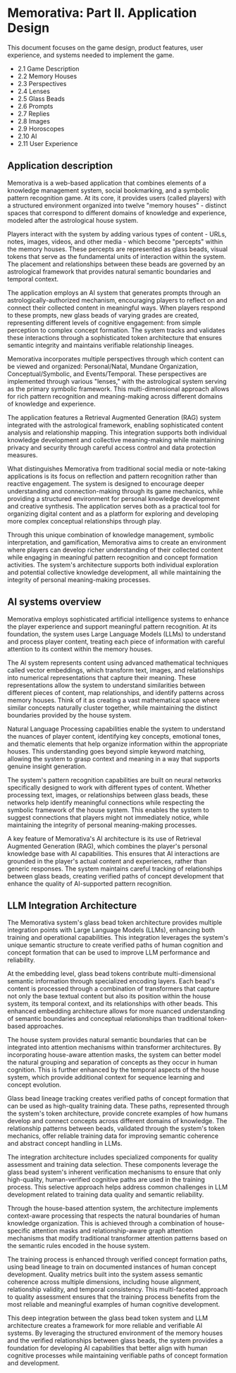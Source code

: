 # Memorativa: Part II. Application Design

 This document focuses on the game design, product features, user experience, and systems needed to implement the game.

- 2.1 Game Description
- 2.2 Memory Houses
- 2.3 Perspectives
- 2.4 Lenses
- 2.5 Glass Beads
- 2.6 Prompts
- 2.7 Replies
- 2.8 Images
- 2.9 Horoscopes
- 2.10 AI
- 2.11 User Experience

## Application description

Memorativa is a web-based application that combines elements of a knowledge management system, social bookmarking, and a symbolic pattern recognition game. At its core, it provides users (called players) with a structured environment organized into twelve "memory houses" - distinct spaces that correspond to different domains of knowledge and experience, modeled after the astrological house system.

Players interact with the system by adding various types of content - URLs, notes, images, videos, and other media - which become "percepts" within the memory houses. These percepts are represented as glass beads, visual tokens that serve as the fundamental units of interaction within the system. The placement and relationships between these beads are governed by an astrological framework that provides natural semantic boundaries and temporal context.

The application employs an AI system that generates prompts through an astrologically-authorized mechanism, encouraging players to reflect on and connect their collected content in meaningful ways. When players respond to these prompts, new glass beads of varying grades are created, representing different levels of cognitive engagement: from simple perception to complex concept formation. The system tracks and validates these interactions through a sophisticated token architecture that ensures semantic integrity and maintains verifiable relationship lineages.

Memorativa incorporates multiple perspectives through which content can be viewed and organized: Personal/Natal, Mundane Organization, Conceptual/Symbolic, and Events/Temporal. These perspectives are implemented through various "lenses," with the astrological system serving as the primary symbolic framework. This multi-dimensional approach allows for rich pattern recognition and meaning-making across different domains of knowledge and experience.

The application features a Retrieval Augmented Generation (RAG) system integrated with the astrological framework, enabling sophisticated content analysis and relationship mapping. This integration supports both individual knowledge development and collective meaning-making while maintaining privacy and security through careful access control and data protection measures.

What distinguishes Memorativa from traditional social media or note-taking applications is its focus on reflection and pattern recognition rather than reactive engagement. The system is designed to encourage deeper understanding and connection-making through its game mechanics, while providing a structured environment for personal knowledge development and creative synthesis. The application serves both as a practical tool for organizing digital content and as a platform for exploring and developing more complex conceptual relationships through play.

Through this unique combination of knowledge management, symbolic interpretation, and gamification, Memorativa aims to create an environment where players can develop richer understanding of their collected content while engaging in meaningful pattern recognition and concept formation activities. The system's architecture supports both individual exploration and potential collective knowledge development, all while maintaining the integrity of personal meaning-making processes.

## AI systems overview

Memorativa employs sophisticated artificial intelligence systems to enhance the player experience and support meaningful pattern recognition. At its foundation, the system uses Large Language Models (LLMs) to understand and process player content, treating each piece of information with careful attention to its context within the memory houses.

The AI system represents content using advanced mathematical techniques called vector embeddings, which transform text, images, and relationships into numerical representations that capture their meaning. These representations allow the system to understand similarities between different pieces of content, map relationships, and identify patterns across memory houses. Think of it as creating a vast mathematical space where similar concepts naturally cluster together, while maintaining the distinct boundaries provided by the house system.

Natural Language Processing capabilities enable the system to understand the nuances of player content, identifying key concepts, emotional tones, and thematic elements that help organize information within the appropriate houses. This understanding goes beyond simple keyword matching, allowing the system to grasp context and meaning in a way that supports genuine insight generation.

The system's pattern recognition capabilities are built on neural networks specifically designed to work with different types of content. Whether processing text, images, or relationships between glass beads, these networks help identify meaningful connections while respecting the symbolic framework of the house system. This enables the system to suggest connections that players might not immediately notice, while maintaining the integrity of personal meaning-making processes.

A key feature of Memorativa's AI architecture is its use of Retrieval Augmented Generation (RAG), which combines the player's personal knowledge base with AI capabilities. This ensures that AI interactions are grounded in the player's actual content and experiences, rather than generic responses. The system maintains careful tracking of relationships between glass beads, creating verified paths of concept development that enhance the quality of AI-supported pattern recognition.

## LLM Integration Architecture

The Memorativa system's glass bead token architecture provides multiple integration points with Large Language Models (LLMs), enhancing both training and operational capabilities. This integration leverages the system's unique semantic structure to create verified paths of human cognition and concept formation that can be used to improve LLM performance and reliability.

At the embedding level, glass bead tokens contribute multi-dimensional semantic information through specialized encoding layers. Each bead's content is processed through a combination of transformers that capture not only the base textual content but also its position within the house system, its temporal context, and its relationships with other beads. This enhanced embedding architecture allows for more nuanced understanding of semantic boundaries and conceptual relationships than traditional token-based approaches.

The house system provides natural semantic boundaries that can be integrated into attention mechanisms within transformer architectures. By incorporating house-aware attention masks, the system can better model the natural grouping and separation of concepts as they occur in human cognition. This is further enhanced by the temporal aspects of the house system, which provide additional context for sequence learning and concept evolution.

Glass bead lineage tracking creates verified paths of concept formation that can be used as high-quality training data. These paths, represented through the system's token architecture, provide concrete examples of how humans develop and connect concepts across different domains of knowledge. The relationship patterns between beads, validated through the system's token mechanics, offer reliable training data for improving semantic coherence and abstract concept handling in LLMs.

The integration architecture includes specialized components for quality assessment and training data selection. These components leverage the glass bead system's inherent verification mechanisms to ensure that only high-quality, human-verified cognitive paths are used in the training process. This selective approach helps address common challenges in LLM development related to training data quality and semantic reliability.

Through the house-based attention system, the architecture implements context-aware processing that respects the natural boundaries of human knowledge organization. This is achieved through a combination of house-specific attention masks and relationship-aware graph attention mechanisms that modify traditional transformer attention patterns based on the semantic rules encoded in the house system.

The training process is enhanced through verified concept formation paths, using bead lineage to train on documented instances of human concept development. Quality metrics built into the system assess semantic coherence across multiple dimensions, including house alignment, relationship validity, and temporal consistency. This multi-faceted approach to quality assessment ensures that the training process benefits from the most reliable and meaningful examples of human cognitive development.

This deep integration between the glass bead token system and LLM architecture creates a framework for more reliable and verifiable AI systems. By leveraging the structured environment of the memory houses and the verified relationships between glass beads, the system provides a foundation for developing AI capabilities that better align with human cognitive processes while maintaining verifiable paths of concept formation and development.

